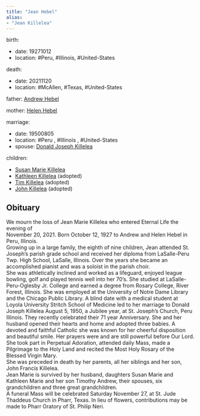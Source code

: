 ```yaml
---
title: "Jean Hebel"
alias:
- "Jean Killelea"
---
```


birth:
  - date: 19271012
  - location: #Peru, #Illinois, #United-States 

death:
  - date: 20211120
  - location: #McAllen, #Texas, #United-States 

father: [Andrew Hebel](Andrew%20Hebel)

mother: [Helen  Hebel](Helen%20%20Hebel)

marriage:
  - date: 19500805
  - location: #Peru , #Illinois , #United-States 
  - spouse: [Donald Joseph Killelea](Donald%20Joseph%20Killelea.md) 

children:
  - [Susan Marie Killelea](Susan%20Marie%20Killelea.md)
  - [Kathleen Killelea](Kathleen%20Killelea) (adopted)
  - [Tim Killelea](Tim%20Killelea) (adopted)
  - [John Killelea](John%20Killelea) (adopted)

## Obituary

We mourn the loss of Jean Marie Killelea who entered Eternal Life the evening of  
November 20, 2021. Born October 12, 1927 to Andrew and Helen Hebel in Peru, Illinois.  
Growing up in a large family, the eighth of nine children, Jean attended St. Joseph’s parish grade school and received her diploma from LaSalle-Peru Twp. High School, LaSalle, Illinois. Over the years she became an accomplished pianist and was a soloist in the parish choir.  
She was athletically inclined and worked as a lifeguard, enjoyed league bowling, golf and played tennis well into her 70’s. She studied at LaSalle-Peru-Oglesby Jr. College and earned a degree from Rosary College, River Forest, Illinois. She was employed at the University of Notre Dame Library and the Chicago Public Library. A blind date with a medical student at Loyola University Stritch School of Medicine led to her marriage to Donald Joseph Killelea August 5, 1950, a Jubilee year, at St. Joseph’s Church, Peru Illinois. They recently celebrated their 71 year Anniversary. She and her husband opened their hearts and home and adopted three babies. A devoted and faithful Catholic she was known for her cheerful disposition and beautiful smile. Her prayers were and are still powerful before Our Lord. She took part in Perpetual Adoration, attended daily Mass, made a Pilgrimage to the Holy Land and recited the Most Holy Rosary of the Blessed Virgin Mary.  
She was preceded in death by her parents, all her siblings and her son, John Francis Killelea.  
Jean Marie is survived by her husband, daughters Susan Marie and Kathleen Marie and her son Timothy Andrew, their spouses, six grandchildren and three great grandchildren.  
A funeral Mass will be celebrated Saturday November 27, at St. Jude Thaddeus Church in Pharr, Texas. In lieu of flowers, contributions may be made to Pharr Oratory of St. Philip Neri.
